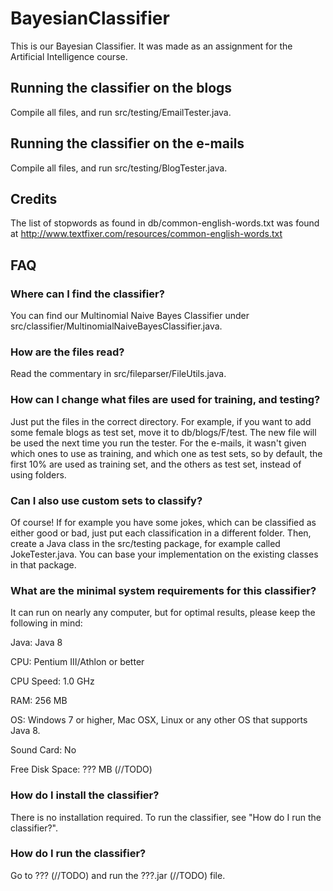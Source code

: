 # BayesianClassifier
This is our Bayesian Classifier. It was made as an assignment for the Artificial Intelligence course. 

## Running the classifier on the blogs
Compile all files, and run src/testing/EmailTester.java.

## Running the classifier on the e-mails
Compile all files, and run src/testing/BlogTester.java.

## Credits
The list of stopwords as found in db/common-english-words.txt was found at http://www.textfixer.com/resources/common-english-words.txt

## FAQ

### Where can I find the classifier?
You can find our Multinomial Naive Bayes Classifier under src/classifier/MultinomialNaiveBayesClassifier.java.

### How are the files read?
Read the commentary in src/fileparser/FileUtils.java.

### How can I change what files are used for training, and testing?
Just put the files in the correct directory. For example, if you want to add some female blogs as test set, move it to db/blogs/F/test. The new file will be used the next time you run the tester. For the e-mails, it wasn't given which ones to use as training, and which one as test sets, so by default, the first 10% are used as training set, and the others as test set, instead of using folders.

### Can I also use custom sets to classify?
Of course! If for example you have some jokes, which can be classified as either good or bad, just put each classification in a different folder. Then, create a Java class in the src/testing package, for example called JokeTester.java. You can base your implementation on the existing classes in that package. 

### What are the minimal system requirements for this classifier?
It can run on nearly any computer, but for optimal results, please keep the following in mind:

Java: Java 8

CPU: Pentium III/Athlon or better

CPU Speed: 1.0 GHz

RAM: 256 MB

OS:	Windows 7 or higher, Mac OSX, Linux or any other OS that supports Java 8.

Sound Card:	No

Free Disk Space: ??? MB (//TODO)

### How do I install the classifier?
There is no installation required. To run the classifier, see "How do I run the classifier?".

### How do I run the classifier?
Go to ??? (//TODO) and run the ???.jar (//TODO) file.

